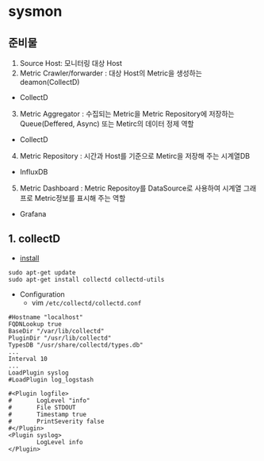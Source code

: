 # sysmon
## 준비물
1. Source Host: 모니터링 대상 Host
2. Metric Crawler/forwarder : 대상 Host의 Metric을 생성하는 deamon(CollectD)
  - CollectD
3. Metric Aggregator : 수집되는 Metric을 Metric Repository에 저장하는 Queue(Deffered, Async) 또는 Metirc의 데이터 정제 역할
  - CollectD
4. Metric Repository : 시간과 Host를 기준으로 Metirc을 저장해 주는 시계열DB
  - InfluxDB
5. Metric Dashboard : Metric Repositoy를 DataSource로 사용하여 시계열 그래프로 Metric정보를 표시해 주는 역할
  - Grafana

## 1. collectD
* [install](https://www.digitalocean.com/community/tutorials/how-to-configure-collectd-to-gather-system-metrics-for-graphite-on-ubuntu-14-04)
```
sudo apt-get update
sudo apt-get install collectd collectd-utils
```
* Configuration
  - vim `/etc/collectd/collectd.conf`
```
#Hostname "localhost"
FQDNLookup true
BaseDir "/var/lib/collectd"
PluginDir "/usr/lib/collectd"
TypesDB "/usr/share/collectd/types.db"
...
Interval 10
...
LoadPlugin syslog
#LoadPlugin log_logstash

#<Plugin logfile>
#       LogLevel "info"
#       File STDOUT
#       Timestamp true
#       PrintSeverity false
#</Plugin>
<Plugin syslog>
        LogLevel info
</Plugin>
```
